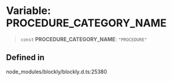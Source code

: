 # Variable: PROCEDURE_CATEGORY_NAME

> `const` **PROCEDURE_CATEGORY_NAME**: `"PROCEDURE"`

## Defined in

node_modules/blockly/blockly.d.ts:25380
